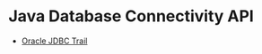 # Java Database Connectivity API

* [Oracle JDBC Trail](https://docs.oracle.com/javase/tutorial/jdbc/overview/index.html)